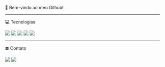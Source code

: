 :wave: Bem-vindo ao meu Github!

---

:computer: Tecnologias

<div>
  <img src="https://img.shields.io/badge/java-0D1117?style=for-the-badge&logo=openjdk&logoColor=EC2025"/>
  <img src="https://img.shields.io/badge/python-0D1117?style=for-the-badge&logo=python&logoColor=FFD532"/>
  <img src="https://img.shields.io/badge/MySQL-0D1117?style=for-the-badge&logo=mysql&logoColor=306792"/>
  <img src="https://img.shields.io/badge/Git-0D1117?style=for-the-badge&logo=git&logoColor=FF5533"/>
  <img src="https://img.shields.io/badge/Linux-0D1117?style=for-the-badge&logo=linux&logoColor=FFF"/>
</div>

---

:phone: Contato

<div>
  <a href="https://www.linkedin.com/in/eryk-fernandes/"><img src="https://img.shields.io/badge/LinkedIn-0077B5?style=for-the-badge"></a> <a href="mailto:erykfernandespro@gmail.com"><img src="https://img.shields.io/badge/Email-000?style=for-the-badge"></a>
</div>

